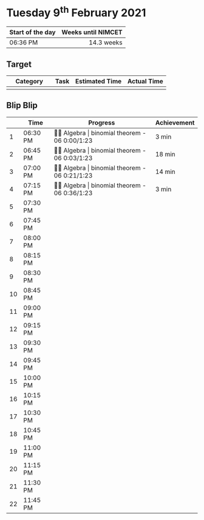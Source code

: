 # Tuesday 9<sup>th</sup> February 2021

| Start of the day | Weeks until NIMCET |
| ---------------- | -----------------: |
| 06:36 PM | 14.3 weeks |

## Target
|  |Category|      |Task| Estimated Time | Actual Time |
| - | -: | - | - | - | - |
|  || ||  |  |


## Blip Blip

| |Time|Progress| Achievement   |
| - | - | - | - |
| 1 | 06:30 PM | 👨‍🏫 Algebra \| binomial theorem - 06 0:00/1:23 | 3 min |
| 2 | 06:45 PM | 👨‍🏫 Algebra \| binomial theorem - 06 0:03/1:23 | 18 min |
| 3 | 07:00 PM | 👨‍🏫 Algebra \| binomial theorem - 06 0:21/1:23 | 14 min |
| 4 | 07:15 PM | 👨‍🏫 Algebra \| binomial theorem - 06 0:36/1:23 | 3 min |
| 5 | 07:30 PM | | |
| 6 | 07:45 PM | | |
| 7 | 08:00 PM | | |
| 8 | 08:15 PM | | |
| 9 | 08:30 PM | | |
| 10 | 08:45 PM | | |
| 11 | 09:00 PM | | |
| 12 | 09:15 PM | | |
| 13 | 09:30 PM | | |
| 14 | 09:45 PM | | |
| 15 | 10:00 PM | | |
| 16 | 10:15 PM | | |
| 17 | 10:30 PM | | |
| 18 | 10:45 PM | | |
| 19 | 11:00 PM | | |
| 20 | 11:15 PM | | |
| 21 | 11:30 PM | | |
| 22 | 11:45 PM | | |

